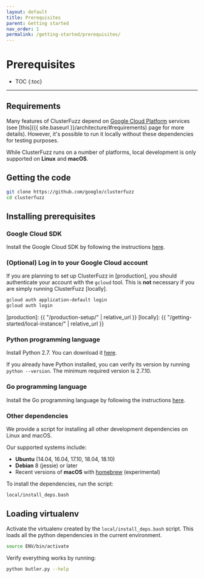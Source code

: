 ```yaml
---
layout: default
title: Prerequisites
parent: Getting started
nav_order: 1
permalink: /getting-started/prerequisites/
---
```


# Prerequisites

- TOC
{:toc}

---
## Requirements
Many features of ClusterFuzz depend on [Google Cloud
Platform](https://cloud.google.com) services (see
[this]({{ site.baseurl }}/architecture/#requirements) page for more details).
However, it's possible to run it locally without these dependencies for testing
purposes.

While ClusterFuzz runs on a number of platforms, local development is only
supported on **Linux** and **macOS**.

## Getting the code
```bash
git clone https://github.com/google/clusterfuzz
cd clusterfuzz
```

## Installing prerequisites

### Google Cloud SDK
Install the Google Cloud SDK by following the instructions
[here](https://cloud.google.com/sdk/).

### (Optional) Log in to your Google Cloud account
If you are planning to set up ClusterFuzz in [production], you should
authenticate your account with the `gcloud` tool. This is **not** necessary if
you are simply running ClusterFuzz [locally].

```bash
gcloud auth application-default login
gcloud auth login
```

[production]: {{ "/production-setup/" | relative_url }}
[locally]: {{ "/getting-started/local-instance/" | relative_url }}

### Python programming language
Install Python 2.7. You can download it
[here](https://www.python.org/downloads/release/python-2715/).

If you already have Python installed, you can verify its version by running `python --version`.
The minimum required version is 2.7.10.

### Go programming language
Install the Go programming language by following the instructions
[here](https://golang.org/doc/install).


### Other dependencies
We provide a script for installing all other development dependencies on Linux
and macOS.

Our supported systems include:

- **Ubuntu** (14.04, 16.04, 17.10, 18.04, 18.10)
- **Debian** 8 (jessie) or later
- Recent versions of **macOS** with [homebrew] (experimental)

To install the dependencies, run the script:
```bash
local/install_deps.bash
```

[homebrew]: https://brew.sh/

## Loading virtualenv
Activate the virtualenv created by the `local/install_deps.bash` script. This
loads all the python dependencies in the current environment.

```bash
source ENV/bin/activate
```

Verify everything works by running:
```bash
python butler.py --help
```
